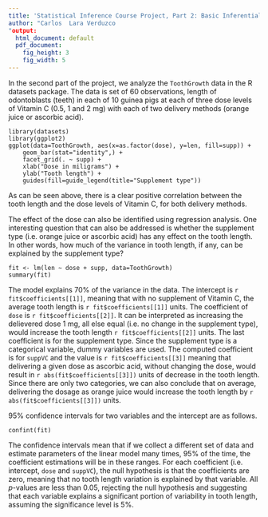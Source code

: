 ```yaml
---
title: 'Statistical Inference Course Project, Part 2: Basic Inferential Data Analysis'
author: "Carlos  Lara Verduzco
"output:
  html_document: default
  pdf_document:
    fig_height: 3
    fig_width: 5
---
```


In the second part of the project, we analyze the `ToothGrowth` data in the R
datasets package. The data is set of 60 observations, length of odontoblasts
(teeth) in each of 10 guinea pigs at each of three dose levels of Vitamin C
(0.5, 1 and 2 mg) with each of two delivery methods (orange juice or ascorbic
acid).

```{r}
library(datasets)
library(ggplot2)
ggplot(data=ToothGrowth, aes(x=as.factor(dose), y=len, fill=supp)) +
    geom_bar(stat="identity",) +
    facet_grid(. ~ supp) +
    xlab("Dose in miligrams") +
    ylab("Tooth length") +
    guides(fill=guide_legend(title="Supplement type"))
```

As can be seen above, there is a clear positive correlation between the
tooth length and the dose levels of Vitamin C, for both delivery methods.

The effect of the dose can also be identified using regression analysis. One
interesting question that can also be addressed is whether the supplement type
(i.e. orange juice or ascorbic acid) has any effect on the tooth length. In other
words, how much of the variance in tooth length, if any, can be explained by
the supplement type?


```{r}
fit <- lm(len ~ dose + supp, data=ToothGrowth)
summary(fit)
```

The model explains 70% of the variance in the data.
The intercept is `r fit$coefficients[[1]]`, meaning that with no supplement of
Vitamin C, the average tooth length is `r fit$coefficients[[1]]` units. The
coefficient of `dose` is `r fit$coefficients[[2]]`. It can be interpreted as
increasing the delievered dose 1 mg, all else equal (i.e. no change in the
supplement type), would increase the tooth length `r fit$coefficients[[2]]` units.
The last coefficient is for the supplement type. Since the supplement type is
a categorical variable, dummy variables are used. The computed coefficient
is for `suppVC` and the value is `r fit$coefficients[[3]]` meaning that delivering
a given dose as ascorbic acid, without changing the dose, would result in
`r abs(fit$coefficients[[3]])` units of decrease in the tooth length. Since there
are only two categories, we can also conclude that on average, delivering the dosage as
orange juice would increase the tooth length by `r abs(fit$coefficients[[3]])` units.

95% confidence intervals for two variables and the intercept are as follows.
```{r}
confint(fit)
```
The confidence intervals mean that if we collect a different set of data and
estimate parameters of the linear model many times, 95% of the time, the
coefficient estimations will be in these ranges. For each coefficient (i.e.
intercept, `dose` and `suppVC`), the null hypothesis is that the coefficients are
zero, meaning that no tooth length variation is explained by that variable.
All _p_-values are less than 0.05, rejecting the null hypothesis and suggesting
that each variable explains a significant portion of variability in tooth length,
assuming the significance level is 5%.
